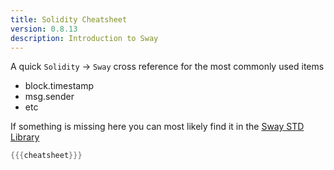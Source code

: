 ```yaml
---
title: Solidity Cheatsheet
version: 0.8.13
description: Introduction to Sway
---
```


A quick `Solidity` &rarr; `Sway` cross reference for the most commonly used items

- block.timestamp
- msg.sender
- etc

If something is missing here you can most likely find it in the [Sway STD Library](https://github.com/FuelLabs/sway/tree/master/sway-lib-std)

```rust
{{{cheatsheet}}}
```
